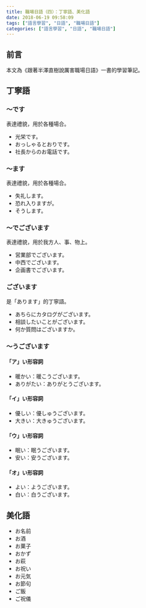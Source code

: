 ```yaml
---
title: 職場日語（四）：丁寧語、美化語
date: 2018-06-19 09:58:09
tags: ["語言學習", "日語", "職場日語"]
categories: ["語言學習", "日語", "職場日語"]
---
```


## 前言

本文為《跟著半澤直樹說厲害職場日語》一書的學習筆記。

## 丁寧語

### ～です

表達禮貌，用於各種場合。

- 光栄です。
- おっしゃるとおりです。
- 社長からのお電話です。

### ～ます

表達禮貌，用於各種場合。

- 失礼します。
- 恐れ入りますが。
- そうします。

### ～でございます

表達禮貌，用於我方人、事、物上。

- 営業部でございます。
- 中西でございます。
- 企画書でございます。

### ございます

是「あります」的丁寧語。

- あちらにカタログがございます。
- 相談したいことがございます。
- 何か質問はございますか。

### ～うございます

#### 「ア」い形容詞

- 暖かい：暖こうございます。
- ありがたい：ありがとうございます。

#### 「イ」い形容詞

- 優しい：優しゅうございます。
- 大きい：大きゅうございます。

#### 「ウ」い形容詞

- 眠い：眠うございます。
- 安い：安うございます。

#### 「オ」い形容詞

- よい：ようございます。
- 白い：白うございます。

## 美化語

- お名前
- お酒
- お菓子
- おかず
- お萩
- お祝い
- お元気
- お節句
- ご飯
- ご祝儀
